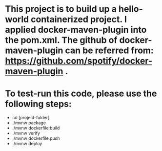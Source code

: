 # This project is to build up a hello-world containerized project. I applied docker-maven-plugin into the pom.xml. The github of docker-maven-plugin can be referred from: https://github.com/spotify/docker-maven-plugin .
# To test-run this code, please use the following steps:
* cd [project-folder]
* ./mvnw package
* ./mvnw dockerfile:build
* ./mvnw verify
* ./mvnw dockerfile:push
* ./mvnw deploy 
